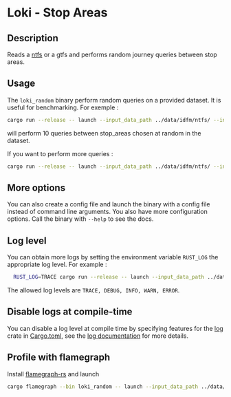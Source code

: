 # Loki - Stop Areas


## Description

Reads a [ntfs][1] or a gtfs and performs random journey queries between stop areas.


## Usage 

The `loki_random` binary perform random queries on a provided dataset. 
It is useful for benchmarking.
For exemple :

```bash
cargo run --release -- launch --input_data_path ../data/idfm/ntfs/ --input_data_type ntfs
```

will perform 10 queries between stop_areas chosen at random in the dataset.

If you want to perform more queries : 
```bash
cargo run --release -- launch --input_data_path ../data/idfm/ntfs/ --input_data_type ntfs --nb_queries 1000
```

## More options 
You can also create a config file and launch the binary with a config file instead of command line arguments.
You also have more configuration options.
Call the binary with  `--help` to see the docs.

## Log level
You can obtain more logs by setting the environment variable `RUST_LOG` the appropriate log level.
For example :

```bash
  RUST_LOG=TRACE cargo run --release -- launch --input_data_path ../data/idfm/ntfs/ --input_data_type ntfs
```

The allowed log levels are `TRACE, DEBUG, INFO, WARN, ERROR`.

## Disable logs at compile-time
You can disable a log level at compile time by specifying features for the [log][2] crate in [Cargo.toml][3], see the [log documentation][4] for more details.

## Profile with flamegraph
Install [flamegraph-rs][5] and launch 
```bash
cargo flamegraph --bin loki_random -- launch --input_data_path ../data/idfm/ntfs/ --input_data_type ntfs --nb_queries 1000
```

[1]: https://github.com/CanalTP/ntfs-specification
[2]: https://crates.io/crates/log
[3]: ./Cargo.toml
[4]: https://docs.rs/log/0.4.11/log/#compile-time-filters
[5]: https://github.com/flamegraph-rs/flamegraph